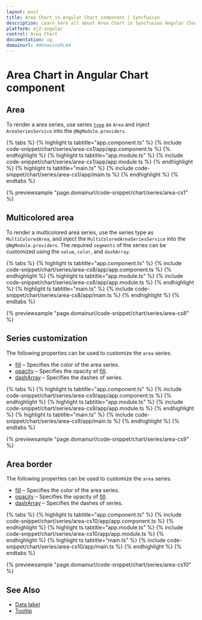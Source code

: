 ```yaml
---
layout: post
title: Area Chart in Angular Chart component | Syncfusion
description: Learn here all about Area Chart in Syncfusion Angular Chart component of Syncfusion Essential JS 2 and more.
platform: ej2-angular
control: Area Chart
documentation: ug
domainurl: ##DomainURL##
---
```


# Area Chart in Angular Chart component

## Area

To render a area series, use series [`type`](https://ej2.syncfusion.com/angular/documentation/api/chart/seriesDirective/#type) as `Area` and inject `AreaSeriesService` into the `@NgModule.providers`.

{% tabs %}
{% highlight ts tabtitle="app.component.ts" %}
{% include code-snippet/chart/series/area-cs1/app/app.component.ts %}
{% endhighlight %}
{% highlight ts tabtitle="app.module.ts" %}
{% include code-snippet/chart/series/area-cs1/app/app.module.ts %}
{% endhighlight %}
{% highlight ts tabtitle="main.ts" %}
{% include code-snippet/chart/series/area-cs1/app/main.ts %}
{% endhighlight %}
{% endtabs %}
  
{% previewsample "page.domainurl/code-snippet/chart/series/area-cs1" %}

## Multicolored area

To render a multicolored area series, use the series type as `MultiColoredArea`, and inject the `MultiColoredAreaSeriesService` into the `@NgModule.providers`.
The required `segments` of the series can be customized using the `value`, `color`, and `dashArray`.

{% tabs %}
{% highlight ts tabtitle="app.component.ts" %}
{% include code-snippet/chart/series/area-cs8/app/app.component.ts %}
{% endhighlight %}
{% highlight ts tabtitle="app.module.ts" %}
{% include code-snippet/chart/series/area-cs8/app/app.module.ts %}
{% endhighlight %}
{% highlight ts tabtitle="main.ts" %}
{% include code-snippet/chart/series/area-cs8/app/main.ts %}
{% endhighlight %}
{% endtabs %}
  
{% previewsample "page.domainurl/code-snippet/chart/series/area-cs8" %}

## Series customization

The following properties can be used to customize the `area` series.

* [fill](https://ej2.syncfusion.com/angular/documentation/api/chart/seriesModel/#fill) – Specifies the color of the area series.
* [opacity](https://ej2.syncfusion.com/angular/documentation/api/chart/seriesModel/#opacity) – Specifies the opacity of [fill](https://ej2.syncfusion.com/angular/documentation/api/chart/seriesModel/#fill).
* [dashArray](https://ej2.syncfusion.com/angular/documentation/api/chart/seriesModel/#dasharray) – Specifies the dashes of series.

{% tabs %}
{% highlight ts tabtitle="app.component.ts" %}
{% include code-snippet/chart/series/area-cs9/app/app.component.ts %}
{% endhighlight %}
{% highlight ts tabtitle="app.module.ts" %}
{% include code-snippet/chart/series/area-cs9/app/app.module.ts %}
{% endhighlight %}
{% highlight ts tabtitle="main.ts" %}
{% include code-snippet/chart/series/area-cs9/app/main.ts %}
{% endhighlight %}
{% endtabs %}
  
{% previewsample "page.domainurl/code-snippet/chart/series/area-cs9" %}

## Area border

The following properties can be used to customize the `area` series.

* [fill](https://ej2.syncfusion.com/angular/documentation/api/chart/seriesModel/#fill) – Specifies the color of the area series.
* [opacity](https://ej2.syncfusion.com/angular/documentation/api/chart/seriesModel/#opacity) – Specifies the opacity of [fill](https://ej2.syncfusion.com/angular/documentation/api/chart/seriesModel/#fill).
* [dashArray](https://ej2.syncfusion.com/angular/documentation/api/chart/seriesModel/#dasharray) – Specifies the dashes of series.

{% tabs %}
{% highlight ts tabtitle="app.component.ts" %}
{% include code-snippet/chart/series/area-cs10/app/app.component.ts %}
{% endhighlight %}
{% highlight ts tabtitle="app.module.ts" %}
{% include code-snippet/chart/series/area-cs10/app/app.module.ts %}
{% endhighlight %}
{% highlight ts tabtitle="main.ts" %}
{% include code-snippet/chart/series/area-cs10/app/main.ts %}
{% endhighlight %}
{% endtabs %}
  
{% previewsample "page.domainurl/code-snippet/chart/series/area-cs10" %}

## See Also

* [Data label](./data-labels/)
* [Tooltip](./tool-tip/)